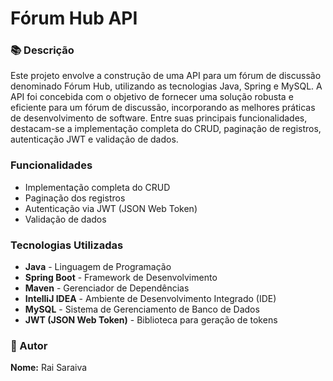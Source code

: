 # Fórum Hub API

### 📚 Descrição
Este projeto envolve a construção de uma API para um fórum de discussão 
denominado Fórum Hub, utilizando as tecnologias Java, Spring e MySQL. 
A API foi concebida com o objetivo de fornecer uma solução robusta e 
eficiente para um fórum de discussão, incorporando as melhores práticas 
de desenvolvimento de software. Entre suas principais funcionalidades, 
destacam-se a implementação completa do CRUD, paginação de registros, 
autenticação JWT e validação de dados.

###  Funcionalidades
- Implementação completa do CRUD
- Paginação dos registros
- Autenticação via JWT (JSON Web Token)
- Validação de dados

###  Tecnologias Utilizadas
- **Java** - Linguagem de Programação
- **Spring Boot** - Framework de Desenvolvimento
- **Maven** - Gerenciador de Dependências
- **IntelliJ IDEA** - Ambiente de Desenvolvimento Integrado (IDE)
- **MySQL** - Sistema de Gerenciamento de Banco de Dados
- **JWT (JSON Web Token)** - Biblioteca para geração de tokens




### 👤 Autor
**Nome:** Rai Saraiva
